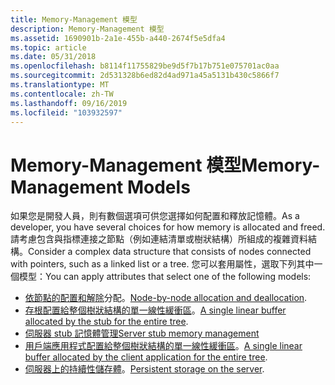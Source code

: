 ```yaml
---
title: Memory-Management 模型
description: Memory-Management 模型
ms.assetid: 1690901b-2a1e-455b-a440-2674f5e5dfa4
ms.topic: article
ms.date: 05/31/2018
ms.openlocfilehash: b8114f11755829be9d5f7b17b751e075701ac0aa
ms.sourcegitcommit: 2d531328b6ed82d4ad971a45a5131b430c5866f7
ms.translationtype: MT
ms.contentlocale: zh-TW
ms.lasthandoff: 09/16/2019
ms.locfileid: "103932597"
---
```

# <a name="memory-management-models"></a><span data-ttu-id="fb314-103">Memory-Management 模型</span><span class="sxs-lookup"><span data-stu-id="fb314-103">Memory-Management Models</span></span>

<span data-ttu-id="fb314-104">如果您是開發人員，則有數個選項可供您選擇如何配置和釋放記憶體。</span><span class="sxs-lookup"><span data-stu-id="fb314-104">As a developer, you have several choices for how memory is allocated and freed.</span></span> <span data-ttu-id="fb314-105">請考慮包含與指標連接之節點（例如連結清單或樹狀結構）所組成的複雜資料結構。</span><span class="sxs-lookup"><span data-stu-id="fb314-105">Consider a complex data structure that consists of nodes connected with pointers, such as a linked list or a tree.</span></span> <span data-ttu-id="fb314-106">您可以套用屬性，選取下列其中一個模型：</span><span class="sxs-lookup"><span data-stu-id="fb314-106">You can apply attributes that select one of the following models:</span></span>

-   <span data-ttu-id="fb314-107">[依節點的配置和解除](node-by-node-allocation-and-deallocation.md)分配。</span><span class="sxs-lookup"><span data-stu-id="fb314-107">[Node-by-node allocation and deallocation](node-by-node-allocation-and-deallocation.md).</span></span>
-   <span data-ttu-id="fb314-108">[存根配置給整個樹狀結構的單一線性緩衝區](stub-allocated-buffers.md)。</span><span class="sxs-lookup"><span data-stu-id="fb314-108">[A single linear buffer allocated by the stub for the entire tree](stub-allocated-buffers.md).</span></span>
-   [<span data-ttu-id="fb314-109">伺服器 stub 記憶體管理</span><span class="sxs-lookup"><span data-stu-id="fb314-109">Server stub memory management</span></span>](server-stub-memory-management.md)
-   <span data-ttu-id="fb314-110">[用戶端應用程式配置給整個樹狀結構的單一線性緩衝區](application-allocated-buffer.md)。</span><span class="sxs-lookup"><span data-stu-id="fb314-110">[A single linear buffer allocated by the client application for the entire tree](application-allocated-buffer.md).</span></span>
-   <span data-ttu-id="fb314-111">[伺服器上的持續性儲存體](persistent-storage-on-the-server.md)。</span><span class="sxs-lookup"><span data-stu-id="fb314-111">[Persistent storage on the server](persistent-storage-on-the-server.md).</span></span>

 

 




